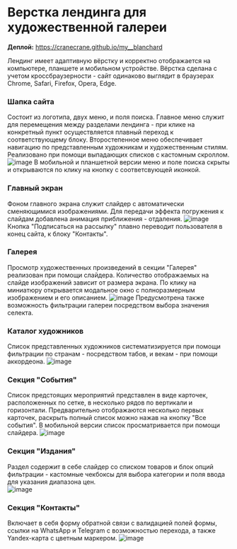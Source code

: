 # Верстка лендинга для художественной галереи
**Деплой:** https://cranecrane.github.io/my__blanchard

Лендинг имеет адаптивную вёрстку и корректно отображается на компьютере, планшете и мобильном устройстве. Вёрстка сделана с учетом кроссбраузерности - сайт одинаково выглядит в браузерах Chrome, Safari, Firefox, Opera, Edge.

### Шапка сайта
Состоит из логотипа, двух меню, и поля поиска. 
Главное меню служит для перемещения между разделами лендинга - при клике на конкретный пункт осуществляется плавный переход к соответствующему блоку. 
Второстепенное меню обеспечивает навигацию по представленным художникам и художественным стилям. Реализовано при помощи выпадающих списков с кастомным скроллом.
![image](https://github.com/cranecrane/my__blanchard/raw/master/gifs/header.gif)
В мобильной и планшетной версии меню и поле поиска скрыты и открываются по клику на кнопку с соответсвующей иконкой. 

### Главный экран
Фоном главного экрана служит слайдер с автоматически сменяющимися изображениями. Для передачи эффекта погружения к слайдам добавлена анимация приближения - отдаления.
![image](https://github.com/cranecrane/my__blanchard/raw/master/gifs/hero.gif)
Кнопка "Подписаться на рассылку" плавно переводит пользователя в конец сайта, к блоку "Контакты".

### Галерея
Просмотр художественных произведений в секции "Галерея" реализован при помощи слайдера. Количество отображаемых на слайде изображений зависит от размера экрана. По клику на миниатюру открывается модальное окно с полноразмерным изображением и его описанием.
![image](https://github.com/cranecrane/my__blanchard/raw/master/gifs/gallery.gif)
Предусмотрена также возможность фильтрации галереи посредством выбора значения селекта.

### Каталог художников
Список представленных художников систематизируется при помощи фильтрации по странам - посредством табов, и векам - при помощи аккордеона.
![image](https://github.com/cranecrane/my__blanchard/raw/master/gifs/catalog.gif)

### Секция "События"
Список предстоящих мероприятий представлен в виде карточек, расположенных по сетке, в несколько рядов по вертикали и горизонтали. Предварительно отображаются несколько первых карточек, раскрыть полный список можно нажав на кнопку "Все события". В мобильной версии список просматривается при помощи слайдера.
![image](https://github.com/cranecrane/my__blanchard/raw/master/gifs/events.gif)

### Секция "Издания"
Раздел содержит в себе слайдер со списком товаров и блок опций фильтрации - кастомные чекбоксы для выбора категории и поля ввода для указания диапазона цен.  
![image](https://github.com/cranecrane/my__blanchard/raw/master/gifs/publications.gif)

### Секция "Контакты"
Включает в себя форму обратной связи с валидацией полей формы, ссылки на WhatsApp и Telegram с возможностью перехода, а также Yandex-карта с цветным маркером.
![image](https://github.com/cranecrane/my__blanchard/raw/master/gifs/contacts.gif)